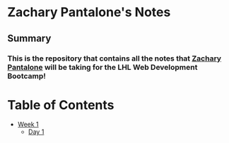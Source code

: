 # Zachary Pantalone's Notes

## Summary
### This is the repository that contains all the notes that [Zachary Pantalone](https://github.com/zacharypantalone/README.md) will be taking for the LHL Web Development Bootcamp!

# Table of Contents
* [Week 1](/Week_1)
  * [Day 1](/Week_1/Day_1/)